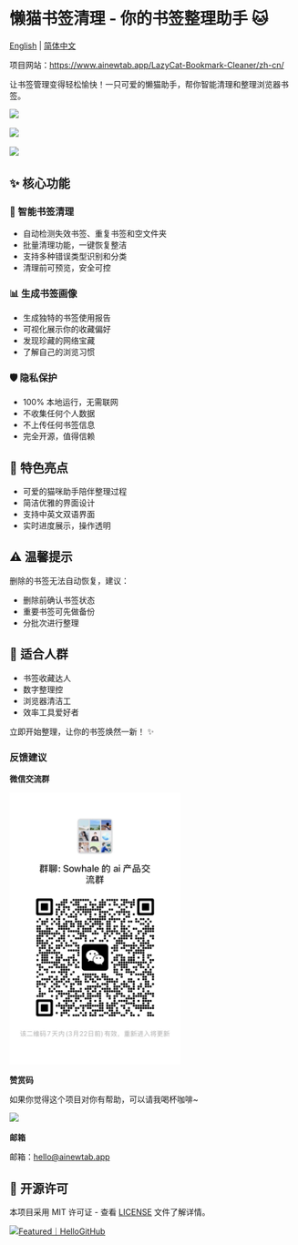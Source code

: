 # 懒猫书签清理 - 你的书签整理助手 🐱

[English](README.md) | [简体中文](README_zh-CN.md)

项目网站：https://www.ainewtab.app/LazyCat-Bookmark-Cleaner/zh-cn/

让书签管理变得轻松愉快！一只可爱的懒猫助手，帮你智能清理和整理浏览器书签。

![](https://raw.githubusercontent.com/Alanrk/blogimg/main/Snipaste_2025-01-15_15-00-14.png)

![](https://raw.githubusercontent.com/Alanrk/blogimg/main/Snipaste_2025-01-15_15-00-29.png)

![](https://raw.githubusercontent.com/Alanrk/blogimg/main/Snipaste_2025-01-15_15-00-46.png)


## ✨ 核心功能

### 🧹 智能书签清理
- 自动检测失效书签、重复书签和空文件夹
- 批量清理功能，一键恢复整洁
- 支持多种错误类型识别和分类
- 清理前可预览，安全可控

### 📊 生成书签画像
- 生成独特的书签使用报告
- 可视化展示你的收藏偏好
- 发现珍藏的网络宝藏
- 了解自己的浏览习惯

### 🛡️ 隐私保护
- 100% 本地运行，无需联网
- 不收集任何个人数据
- 不上传任何书签信息
- 完全开源，值得信赖

## 🌟 特色亮点
- 可爱的猫咪助手陪伴整理过程
- 简洁优雅的界面设计
- 支持中英文双语界面
- 实时进度展示，操作透明

## ⚠️ 温馨提示
删除的书签无法自动恢复，建议：
- 删除前确认书签状态
- 重要书签可先做备份
- 分批次进行整理

## 🎯 适合人群
- 书签收藏达人
- 数字整理控
- 浏览器清洁工
- 效率工具爱好者

立即开始整理，让你的书签焕然一新！ ✨

### 反馈建议

**微信交流群**

<img src="https://raw.githubusercontent.com/Alanrk/blogimg/main/IMG_4528.JPG" width="300px" />

**赞赏码**

如果你觉得这个项目对你有帮助，可以请我喝杯咖啡~

<img src="https://raw.githubusercontent.com/Alanrk/blogimg/main/IMG_4250.JPG" width="300px" />

**邮箱**

邮箱：hello@ainewtab.app

## 📄 开源许可

本项目采用 MIT 许可证 - 查看 [LICENSE](LICENSE) 文件了解详情。

<a href="https://hellogithub.com/repository/e23c6940ba3649e18e4db21f6932c27d" target="_blank"><img src="https://api.hellogithub.com/v1/widgets/recommend.svg?rid=e23c6940ba3649e18e4db21f6932c27d&claim_uid=dmoPOiAHphDenWr&theme=small" alt="Featured｜HelloGitHub" /></a>

